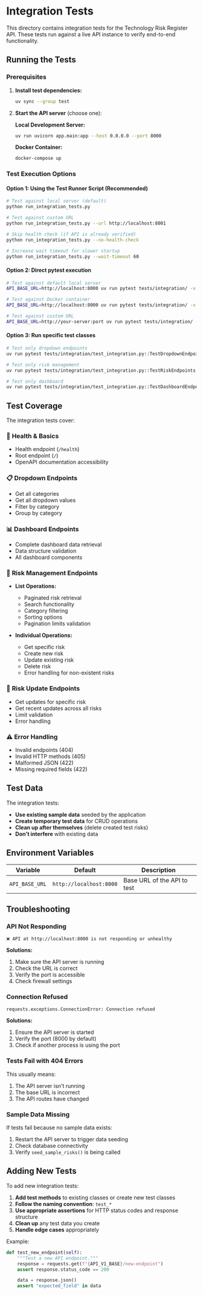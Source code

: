 # Integration Tests

This directory contains integration tests for the Technology Risk Register API. These tests run against a live API instance to verify end-to-end functionality.

## Running the Tests

### Prerequisites

1. **Install test dependencies:**
   ```bash
   uv sync --group test
   ```

2. **Start the API server** (choose one):

   **Local Development Server:**
   ```bash
   uv run uvicorn app.main:app --host 0.0.0.0 --port 8000
   ```

   **Docker Container:**
   ```bash
   docker-compose up
   ```

### Test Execution Options

#### Option 1: Using the Test Runner Script (Recommended)

```bash
# Test against local server (default)
python run_integration_tests.py

# Test against custom URL
python run_integration_tests.py --url http://localhost:8001

# Skip health check (if API is already verified)
python run_integration_tests.py --no-health-check

# Increase wait timeout for slower startup
python run_integration_tests.py --wait-timeout 60
```

#### Option 2: Direct pytest execution

```bash
# Test against default local server
API_BASE_URL=http://localhost:8000 uv run pytest tests/integration/ -v

# Test against Docker container
API_BASE_URL=http://localhost:8000 uv run pytest tests/integration/ -v

# Test against custom URL
API_BASE_URL=http://your-server:port uv run pytest tests/integration/ -v
```

#### Option 3: Run specific test classes

```bash
# Test only dropdown endpoints
uv run pytest tests/integration/test_integration.py::TestDropdownEndpoints -v

# Test only risk management
uv run pytest tests/integration/test_integration.py::TestRiskEndpoints -v

# Test only dashboard
uv run pytest tests/integration/test_integration.py::TestDashboardEndpoints -v
```

## Test Coverage

The integration tests cover:

### 🏥 **Health & Basics**
- Health endpoint (`/health`)
- Root endpoint (`/`)
- OpenAPI documentation accessibility

### 📋 **Dropdown Endpoints**
- Get all categories
- Get all dropdown values
- Filter by category
- Group by category

### 📊 **Dashboard Endpoints**
- Complete dashboard data retrieval
- Data structure validation
- All dashboard components

### 🎯 **Risk Management Endpoints**
- **List Operations:**
  - Paginated risk retrieval
  - Search functionality
  - Category filtering
  - Sorting options
  - Pagination limits validation

- **Individual Operations:**
  - Get specific risk
  - Create new risk
  - Update existing risk
  - Delete risk
  - Error handling for non-existent risks

### 📝 **Risk Update Endpoints**
- Get updates for specific risk
- Get recent updates across all risks
- Limit validation
- Error handling

### ⚠️ **Error Handling**
- Invalid endpoints (404)
- Invalid HTTP methods (405)
- Malformed JSON (422)
- Missing required fields (422)

## Test Data

The integration tests:
- **Use existing sample data** seeded by the application
- **Create temporary test data** for CRUD operations
- **Clean up after themselves** (delete created test risks)
- **Don't interfere** with existing data

## Environment Variables

| Variable | Default | Description |
|----------|---------|-------------|
| `API_BASE_URL` | `http://localhost:8000` | Base URL of the API to test |

## Troubleshooting

### API Not Responding
```
❌ API at http://localhost:8000 is not responding or unhealthy
```

**Solutions:**
1. Make sure the API server is running
2. Check the URL is correct
3. Verify the port is accessible
4. Check firewall settings

### Connection Refused
```
requests.exceptions.ConnectionError: Connection refused
```

**Solutions:**
1. Ensure the API server is started
2. Verify the port (8000 by default)
3. Check if another process is using the port

### Tests Fail with 404 Errors
This usually means:
1. The API server isn't running
2. The base URL is incorrect
3. The API routes have changed

### Sample Data Missing
If tests fail because no sample data exists:
1. Restart the API server to trigger data seeding
2. Check database connectivity
3. Verify `seed_sample_risks()` is being called

## Adding New Tests

To add new integration tests:

1. **Add test methods** to existing classes or create new test classes
2. **Follow the naming convention**: `test_*`
3. **Use appropriate assertions** for HTTP status codes and response structure
4. **Clean up** any test data you create
5. **Handle edge cases** appropriately

Example:
```python
def test_new_endpoint(self):
    """Test a new API endpoint."""
    response = requests.get(f"{API_V1_BASE}/new-endpoint")
    assert response.status_code == 200

    data = response.json()
    assert "expected_field" in data
```
